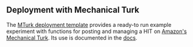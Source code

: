 ## Deployment with Mechanical Turk

The [MTurk deployment template](https://github.com/babe-project/MTurkDeployTemplate) provides a ready-to run example experiment with functions for posting and managing a HIT on [Amazon's Mechanical Turk](https://requester.mturk.com). Its use is documented in the [docs](../datacollection/02MTurk.html).



